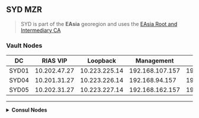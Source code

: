## SYD MZR


> SYD is part of the **EAsia** georegion and uses the [EAsia Root and Intermediary CA](TOK-Operator-Vault-Endpoints#EAsia-Root-and-Intermediary-CA-Certificates)

### Vault Nodes
DC | RIAS VIP | Loopback | Management | GenCTL VIP
--- | --- | --- | --- | ---
SYD01 | 10.202.47.27 | 10.223.225.14 | 192.168.107.157 | 192.168.106.219
SYD04 | 10.201.31.27 | 10.223.226.14 | 192.168.94.157 | 192.168.95.219
SYD05 | 10.202.31.27 | 10.223.227.14 | 192.168.162.157 | 192.168.163.219
---


<details>
<summary><b>Consul Nodes</b></summary>


DC | Hostname | Hostname Shortcut | Node # | RIAS/MSS | Loopback | GenCTL/Mgt 
--- |  --- | --- | :---: | --- | --- | ---
SYD01 | syd1-qz1-sr3-rk107-s16 | syd01-consul1 | 1 | 10.202.47.16 | 10.223.225.16 | 192.168.107.161
SYD01 | syd1-qz1-sr3-rk107-s17 | syd01-consul2 | 2 | 10.202.47.17 | 10.223.225.17 | 192.168.107.163
SYD04 | syd2-qz1-sr2-rk094-s16 | syd04-consul1 | 1 | 10.201.31.16 | 10.223.226.16 | 192.168.94.161
SYD04 | syd2-qz1-sr2-rk094-s17 | syd04-consul2 | 2 | 10.201.31.17 | 10.223.226.17 | 192.168.94.163
SYD05 | syd3-qz1-sr1-rk162-s16 | syd05-consul1 | 1 | 10.202.31.16 | 10.223.227.16 | 192.168.162.161
SYD05 | syd3-qz1-sr1-rk162-s17 | syd05-consul2 | 2 | 10.202.31.17 | 10.223.227.17 | 192.168.162.163


</details>

